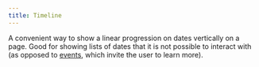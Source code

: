 ```yaml
---
title: Timeline
---
```

A convenient way to show a linear progression on dates vertically on a page. Good for showing lists of dates that it is not possible to interact with (as opposed to [events](/components/events), which invite the user to learn more).